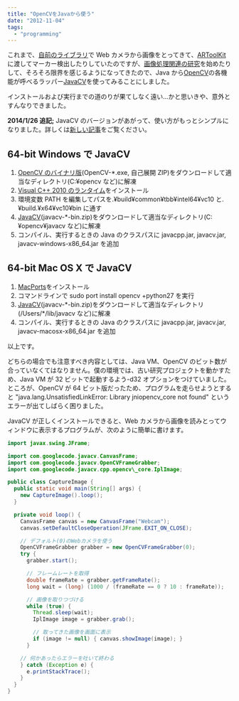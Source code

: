```yaml
---
title: "OpenCVをJavaから使う"
date: "2012-11-04"
tags:
  - "programming"
---
```


これまで、[自前のライブラリ](http://code.google.com/p/matereal/ "Materealの一部、captureプロジェクト")で Web カメラから画像をとってきて、[ARToolKit](http://nyatla.jp/nyartoolkit/ "Java版ARToolKit、NyARToolkit")に渡してマーカー検出したりしていたのですが、[画像処理関連の研究](http://junkato.jp/ja/dejavu/ "DejaVu")を始めたりして、そろそろ限界を感じるようになってきたので、Java から[OpenCV](http://opencv.willowgarage.com/wiki/)の各機能が呼べるラッパー[JavaCV](http://code.google.com/p/javacv/)を使ってみることにしました。

インストールおよび実行までの道のりが果てしなく遠い…かと思いきや、意外とすんなりできました。

**2014/1/26 追記;** JavaCV のバージョンがあがって、使い方がもっとシンプルになりました。詳しくは[新しい記事](http://junkato.jp/ja/blog/2014/01/26/use-opencv-from-java-rev2/ "OpenCVをJavaから使う (改訂版)")をご覧ください。

## 64-bit Windows で JavaCV

1. [OpenCV のバイナリ版](http://sourceforge.net/projects/opencvlibrary/files/opencv-win/)(OpenCV-\*.exe, 自己展開 ZIP)をダウンロードして適当なディレクトリ(C:¥opencv など)に解凍
2. [Visual C++ 2010 のランタイム](http://www.microsoft.com/ja-jp/download/details.aspx?id=14632 "Microsoft Visual C++ 2010 再頒布可能パッケージ (x64)")をインストール
3. 環境変数 PATH を編集してパスを.¥build¥common¥tbb¥intel64¥vc10 と.¥build.¥x64¥vc10¥bin に通す
4. [JavaCV](http://code.google.com/p/javacv/)(javacv-\*-bin.zip)をダウンロードして適当なディレクトリ(C:¥opencv¥javacv など)に解凍
5. コンパイル、実行するときの Java のクラスパスに javacpp.jar, javacv.jar, javacv-windows-x86_64.jar を追加

## 64-bit Mac OS X で JavaCV

1. [MacPorts](http://www.macports.org/)をインストール
2. コマンドラインで sudo port install opencv +python27 を実行
3. [JavaCV](http://code.google.com/p/javacv/)(javacv-\*-bin.zip)をダウンロードして適当なディレクトリ(/Users/\*/lib/javacv など)に解凍
4. コンパイル、実行するときの Java のクラスパスに javacpp.jar, javacv.jar, javacv-macosx-x86_64.jar を追加

以上です。

どちらの場合でも注意すべき内容としては、Java VM、OpenCV のビット数が合っていなくてはなりません。僕の環境では、古い研究プロジェクトを動かすため、Java VM が 32 ビットで起動するよう-d32 オプションをつけていました。ところが、OpenCV が 64 ビット版だったため、プログラムを走らせようとすると "java.lang.UnsatisfiedLinkError: Library jniopencv_core not found" というエラーが出てしばらく困りました。

JavaCV が正しくインストールできると、Web カメラから画像を読みとってウィンドウに表示するプログラムが、次のように簡単に書けます。

```java:CaptureImage.java
import javax.swing.JFrame;

import com.googlecode.javacv.CanvasFrame;
import com.googlecode.javacv.OpenCVFrameGrabber;
import com.googlecode.javacv.cpp.opencv\_core.IplImage;

public class CaptureImage {
  public static void main(String[] args) {
    new CaptureImage().loop();
  }

  private void loop() {
    CanvasFrame canvas = new CanvasFrame("Webcam");
    canvas.setDefaultCloseOperation(JFrame.EXIT_ON_CLOSE);

    // デフォルト(0)のWebカメラを使う
    OpenCVFrameGrabber grabber = new OpenCVFrameGrabber(0);
    try {
      grabber.start();

      // フレームレートを取得
      double frameRate = grabber.getFrameRate();
      long wait = (long) (1000 / (frameRate == 0 ? 10 : frameRate));

      // 画像を取りつづける
      while (true) {
        Thread.sleep(wait);
        IplImage image = grabber.grab();

        // 取ってきた画像を画面に表示
        if (image != null) { canvas.showImage(image); }
      }

    // 何かあったらエラーを吐いて終わる
    } catch (Exception e) {
      e.printStackTrace();
    }
  }
}
```
